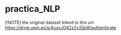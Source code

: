 ﻿# practica_NLP
 [!NOTE] 
 the original dataset linked to this url: https://drive.upm.es/s/4usxJO42z2y2QnR/authenticate
